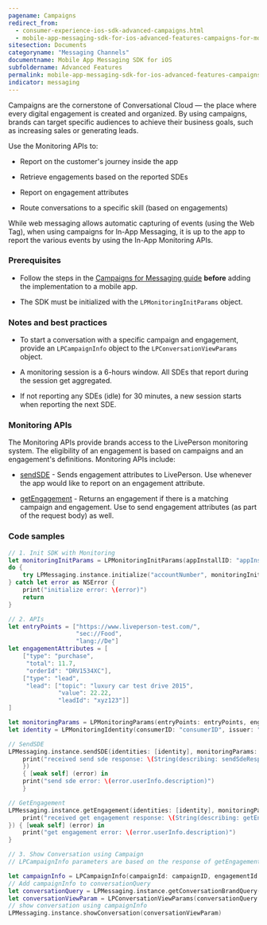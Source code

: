 ```yaml
---
pagename: Campaigns
redirect_from:
  - consumer-experience-ios-sdk-advanced-campaigns.html
  - mobile-app-messaging-sdk-for-ios-advanced-features-campaigns-for-mobile-app-messaging.html
sitesection: Documents
categoryname: "Messaging Channels"
documentname: Mobile App Messaging SDK for iOS
subfoldername: Advanced Features
permalink: mobile-app-messaging-sdk-for-ios-advanced-features-campaigns.html
indicator: messaging
---
```


Campaigns are the cornerstone of Conversational Cloud — the place where every digital engagement is created and organized. By using campaigns, brands can target specific audiences to achieve their business goals, such as increasing sales or generating leads.

Use the Monitoring APIs to:

* Report on the customer's journey inside the app

* Retrieve engagements based on the reported SDEs

* Report on engagement attributes

* Route conversations to a specific skill (based on engagements)

While web messaging allows automatic capturing of events (using the Web Tag), when using campaigns for In-App Messaging, it is up to the app to report the various events by using the In-App Monitoring APIs.

### Prerequisites

- Follow the steps in the [Campaigns for Messaging guide](https://s3-eu-west-1.amazonaws.com/ce-sr/CA/Campaigns/Mobile+App+Engagement+Configuration+Guide.pdf) **before** adding the implementation to a mobile app.

- The SDK must be initialized with the `LPMonitoringInitParams` object.

### Notes and best practices

* To start a conversation with a specific campaign and engagement, provide an `LPCampaignInfo` object to the `LPConversationViewParams` object.

* A monitoring session is a 6-hours window. All SDEs that report during the session get aggregated.

* If not reporting any SDEs (idle) for 30 minutes, a new session starts when reporting the next SDE.

### Monitoring APIs

The Monitoring APIs provide brands access to the LivePerson monitoring system. The eligibility of an engagement is based on campaigns and an engagement's definitions. Monitoring APIs include:

* [sendSDE](consumer-experience-ios-sdk-monitoring-methods.html) - Sends engagement attributes to LivePerson. Use whenever the app would like to report on an engagement attribute.

* [getEngagement](consumer-experience-ios-sdk-monitoring-methods.html) - Returns an engagement if there is a matching campaign and engagement. Use to send engagement attributes (as part of the request body) as well.

### Code samples

```swift
// 1. Init SDK with Monitoring
let monitoringInitParams = LPMonitoringInitParams(appInstallID: "appInstallID")
do {
    try LPMessaging.instance.initialize("accountNumber", monitoringInitParams: monitoringInitParams)
} catch let error as NSError {
    print("initialize error: \(error)")
    return
}

// 2. APIs
let entryPoints = ["https://www.liveperson-test.com/",
                   "sec://Food",
                   "lang://De"]
let engagementAttributes = [
    ["type": "purchase",
     "total": 11.7,
     "orderId": "DRV1534XC"],
    ["type": "lead",
     "lead": ["topic": "luxury car test drive 2015",
              "value": 22.22,
              "leadId": "xyz123"]]
]

let monitoringParams = LPMonitoringParams(entryPoints: entryPoints, engagementAttributes: engagementAttributes, pageId: "pageId")
let identity = LPMonitoringIdentity(consumerID: "consumerID", issuer: "BrandIssuer")

// SendSDE
LPMessaging.instance.sendSDE(identities: [identity], monitoringParams: monitoringParams, completion: { (sendSdeResponse) in
    print("received send sde response: \(String(describing: sendSdeResponse))")
    })
    { [weak self] (error) in
    print("send sde error: \(error.userInfo.description)")
    }

// GetEngagement
LPMessaging.instance.getEngagement(identities: [identity], monitoringParams: monitoringParams, completion: { (getEngagementResponse) in
    print("received get engagement response: \(String(describing: getEngagementResponse))")
}) { [weak self] (error) in
    print("get engagement error: \(error.userInfo.description)")
}

// 3. Show Conversation using Campaign
// LPCampaignInfo parameters are based on the response of getEngagement() using getEngagementResponse (of Type //LPGetEngagementResponse) and includes LPEngagementDetails

let campaignInfo = LPCampaignInfo(campaignId: campaignID, engagementId: engagementID, contextId: contextID)
// Add campaignInfo to conversationQuery
let conversationQuery = LPMessaging.instance.getConversationBrandQuery(accountNumber, campaignInfo: campaignInfo)
let conversationViewParam = LPConversationViewParams(conversationQuery: conversationQuery, isViewOnly: false)
// show conversation using campaignInfo
LPMessaging.instance.showConversation(conversationViewParam)
```